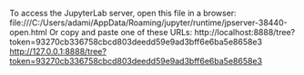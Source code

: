 

To access the JupyterLab server, open this file in a browser:
        file:///C:/Users/adami/AppData/Roaming/jupyter/runtime/jpserver-38440-open.html
    Or copy and paste one of these URLs:
        http://localhost:8888/tree?token=93270cb336758cbcd803deedd59e9ad3bff6e6ba5e8658e3
        http://127.0.0.1:8888/tree?token=93270cb336758cbcd803deedd59e9ad3bff6e6ba5e8658e3